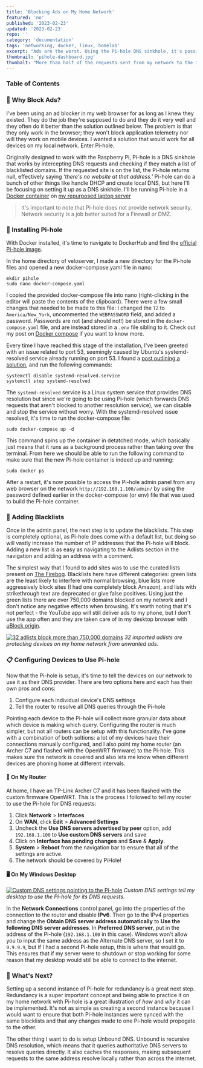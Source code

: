 ```yaml
---
title: 'Blocking Ads on My Home Network'
featured: 'no'
published: '2023-02-23'
updated: '2023-02-23'
repo: ''
category: 'documentation'
tags: 'networking, docker, linux, homelab'
excerpt: "Ads are the worst. Using the Pi-hole DNS sinkhole, it's possible to get rid of most of them on a home network."
thumbnail: 'pihole-dashboard.jpg'
thumbalt: "More than half of the requests sent from my network to the internet are being blocked by PiHole"
---
```


### Table of Contents

### 🚧 Why Block Ads?

I've been using an ad blocker in my web browser for as long as I knew they existed. They do the job they're supposed to do and they do it very well and they often do it better than the solution outlined below. The problem is that they only work in the browser; they won't block application telemetry nor will they work on mobile devices. I wanted a solution that would work for all devices on my local network. Enter Pi-hole.

Originally designed to work with the Raspberry Pi, Pi-hole is a DNS sinkhole that works by intercepting DNS requests and checking if they match a list of blacklisted domains. If the requested site is on the list, the Pi-hole returns null, effectively saying *'there's no website at that address.'* Pi-hole can do a bunch of other things like handle DHCP and create local DNS, but here I'll be focusing on setting it up as a DNS sinkhole. I'll be running Pi-hole in a [Docker container](/posts/running-docker-in-my-homelab) on [my repurposed laptop server](/posts/repurposing-an-old-laptop)


> It's important to note that Pi-hole does not provide  network security. Network security is a job better suited for a Firewall or DMZ. 

### 🥧 Installing Pi-hole

With Docker installed, it's time to navigate to DockerHub and find the [official Pi-hole image](https://hub.docker.com/r/pihole/pihole). 

In the home directory of veloserver, I made a new directory for the Pi-hole files and opened a new docker-compose.yaml file in nano:

```
mkdir pihole
sudo nano docker-compose.yaml
```

I copied the provided docker-compose file into nano (right-clicking in the editor will paste the contents of the clipboard). There were a few small changes that needed to be made to this file: I changed the `TZ` to `America/New_York`, uncommented the `WEBPASSWORD` field, and added a password. Passwords are not (and should not!) be stored in the `docker-compose.yaml` file, and are instead stored in a `.env` file sibling to it. Check out my post on [Docker compose](/posts/running-docker-in-my-homelab) if you want to know more. 

Every time I have reached this stage of the installation, I've been greeted with an issue related to port 53, seemingly caused by Ubuntu's systemd-resolved service already running on port 53. I found a [post outlining a solution](https://discourse.pi-hole.net/t/docker-unable-to-bind-to-port-53/45082/7), and run the following commands:

```
systemctl disable systemd-resolved.service
systemctl stop systemd-resolved
```

The `systemd-resolved` service is a Linux system service that provides DNS resolution but since we're going to be using Pi-hole (which forwards DNS requests that aren't blocked to another resolution service), we can disable and stop the service without worry. With the systemd-resolved issue resolved, it's time to run the docker-compose file:

```
sudo docker-compose up -d
```

This command spins up the container in detatched mode, which basically just means that it runs as a background process rather than taking over the terminal. From here we should be able to run the following command to make sure that the new Pi-hole container is indeed up and running:

```
sudo docker ps
```

After a restart, it's now possible to access the Pi-hole admin panel from any web browser on the network `http://192.168.1.100/admin/` by using the password defined earlier in the docker-compose (or env) file that was used to build the Pi-hole container. 

### 🛑 Adding Blacklists

Once in the admin panel, the next step is to update the blacklists. This step is completely optional, as Pi-hole does come with a default list, but doing so will vastly increase the number of IP addresses that the Pi-hole will block. Adding a new list is as easy as navigating to the Adlists section in the navigation and adding an address with a comment.

The simplest way that I found to add sites was to use the curated lists present on [The Firebog](https://firebog.net/). Blacklists here have different categories: green lists are the least likely to interfere with normal browsing, blue lists more aggressively block sites (I had one completely block Amazon), and lists with strikethrough text are deprecated or give false positives. Using just the green lists there are over 750,000 domains blocked on my network and I don't notice any negative effects when browsing. It's worth noting that it's not perfect - the YouTube app will still deliver ads to my phone, but I don't use the app often and they are taken care of in my desktop browser with [uBlock origin](https://ublockorigin.com/). 

[![32 adlists block more than 750,000 domains](pihole-adlists.jpg "32 adlists block more than 750,000 domains")](pihole-adlists.jpg)
*32 imported adlists are protecting devices on my home network from unwanted ads.*

### 📋 Configuring Devices to Use Pi-hole

Now that the Pi-hole is setup, it's time to tell the devices on our network to use it as their DNS provider. There are two options here and each has their own pros and cons:

1) Configure each individual device's DNS settings
2) Tell the router to resolve all DNS queries through the Pi-hole

Pointing each device to the Pi-hole will collect more granular data about which device is making which query. Configuring the router is much simpler, but not all routers can be setup with this functionality. I've gone with a combination of both soltions: a lot of my devices have their connections manually configured, and I also point my home router (an Archer C7 and flashed with the OpenWRT firmware) to the Pi-hole. This makes sure the network is covered and also lets me know when different devices are phoning home at different intervals. 

#### 🔀 On My Router

At home, I have an TP-Link Archer C7 and it has been flashed with the custom firmware OpenWRT. This is the process I followed to tell my router to use the Pi-hole for DNS requests:

1) Click **Network** > **Interfaces**
2) On **WAN**, click **Edit** > **Advanced Settings**
3) Uncheck the **Use DNS servers advertised by peer** option, add `192.168.1.100` to **Use custom DNS servers** and save
4) Click on **Interface has pending changes** and **Save** & **Apply**. 
5) **System** > **Reboot** from the navigation bar to ensure that all of the settings are active. 
6) The network should be covered by PiHole! 

#### 🖥️ On My Windows Desktop

[![Custom DNS settings pointing to the Pi-hole](pihole-dns-configuration.jpg "Custom DNS Settings")](pihole-dns-configuration.jpg)
*Custom DNS settings tell my desktop to use the Pi-hole for its DNS requests.*

In the **Network Connections** control panel, go into the properties of the connection to the router and disable **IPv6**. Then go to the IPv4 properties and change the **Obtain DNS server address automatically** to **Use the following DNS server addresses**. In **Preferred DNS server**, put in the address of the Pi-hole (`192.168.1.100` in this case). Windows won't allow you to input the same address as the Alternate DNS server, so I set it to `9.9.9.9`, but if I had a second Pi-hole setup, this is where that would go. This ensures that if my server were to shutdown or stop working for some reason that my desktop would still be able to connect to the internet. 

### 🙋 What's Next?

Setting up a second instance of Pi-hole for redundancy is a great next step. Redundancy is a super important concept and being able to practice it on my home network with Pi-hole is a great illustration of *how* and *why* it can be implemented. It's not as simple as creating a second instance because I would want to ensure that both Pi-hole instances were synced with the same blocklists and that any changes made to one Pi-hole would propogate to the other. 

The other thing I want to do is setup Unbound DNS. Unbound is recursive DNS resolution, which means that it queries authoritative DNS servers to resolve queries directly. It also caches the responses, making subsequent requests to the same address resolve locally rather than across the internet. 
